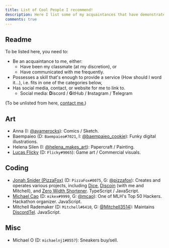 ```yaml
---
title: List of Cool People I recommend!
description: Here I list some of my acquaintances that have demonstrated certain skills. aka. "People I would provide a reference for".
comments: true
---
```


## Readme

To be listed here, you need to:

* Be an acquaintance to me, either:
  * Have been my classmate (at my discretion), or
  * Have communicated with me frequently.
* Possesses a skill that's enough to provide a service (How should I word it...), i.e. fits in one of the categories below,
* Has social media, contact, or website for me to link to.
  * Social media: **D**iscord / **G**itHub / **I**nstagram / **T**elegram

(To be unlisted from here, [contact me.](./contact))

## Art
* Anna (I: [@ayamerocks](https://instagram.com/ayamerocks)): Comics / Sketch.
* Baempaieo (D: `Baempaieo#7021`, I: [@baempaieo_cookie](https://instagram.com/baempaieo_cookie)): Funky digital illustrations.
* Helena Silen (I: [@helena_makes_art](https://instagram.com/helena_makes_art)): Papercraft / Painting.
* [Lucas Flicky](http://lucasflicky.com/) (D: `Flicky#9065`): Game art / Commercial visuals.

## Coding
* [Jonah Snider (PizzaFox)](https://jonah.pw) (D: `PizzaFox#0075`, G: [@pizzafox](https://github.com/pizzafox)): Creates and operates various projects, including [Dice](https://dice.js.org), [Discoin](https://dash.discoin.zws.im) (with me and Mitchell), and [Zero Width Shortener](https://zws.im). TypeScript / JavaScript.
* [Michael Cao](https://mikecao.me/) (D: `mikex#9999`, G: [@mcao](https://github.com/mcao)): One of MLH's Top 50 Hackers. Hackathon organizer. JavaScript.
* Mitchell Rademaker (D: `Mitchell#6410`, G: [@Mitchell3514](https://github.com/Mitchell3514)): Maintains [DiscordTel](https://discordtel.austinhuang.me). JavaScript.

## Misc
* Michael O (D: `michaelnj1#8557`): Sneakers buy/sell.
